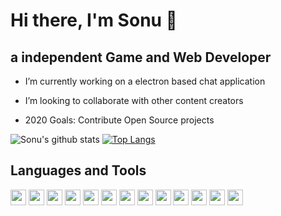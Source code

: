 <!-- ### Hi there  -->

# Hi there, I'm Sonu 👋

## a independent Game and Web Developer

- I’m currently working on a electron based chat application
- I’m looking to collaborate with other content creators

- 2020 Goals: Contribute Open Source projects

![Sonu's github stats](https://github-readme-stats.vercel.app/api?username=SonuMajhi68&count_private=true&show_icons=true) [![Top Langs](https://github-readme-stats.vercel.app/api/top-langs/?username=SonuMajhi68&layout=compact)](https://github.com/anuraghazra/github-readme-stats)

## Languages and Tools

<img height="25px" width="25px" src="https://img.icons8.com/ios-filled/344/c-plus-plus-logo.png">
<img height="25px" width="25px" src="https://img.icons8.com/ios-filled/344/c-sharp-logo.png">
<img height="25px" width="25px" src="https://img.icons8.com/ios-glyphs/344/html-5.png">
<img height="25px" width="25px" src="https://img.icons8.com/ios-glyphs/344/css3.png">
<img height="25px" width="25px" src="https://img.icons8.com/ios-filled/344/javascript.png">
<img height="25px" width="25px" src="https://pngimage.net/wp-content/uploads/2018/05/express-js-png-5.png">
<img height="25px" width="25px" src="https://n7.nextpng.com/sticker-png/640/466/sticker-png-redux-react-javascript-state-management-github-github-text-web-application-state-nodejs.png">
<img height="25px" width="25px" src="https://img.icons8.com/ios-filled/452/react-native.png">
<img height="25px" width="25px" src="https://img.icons8.com/windows/344/node-js.png">
<img height="25px" width="25px" src="https://e7.pngegg.com/pngimages/480/899/png-clipart-mongodb-inc-computer-icons-mongodb-icons-cdr-angle.png">
<img height="25px" width="25px" src="https://www.pinclipart.com/picdir/big/182-1822158_debugger-for-electron-next-js-examples-clipart.png">
<img height="25px" width="25px" src="https://img.icons8.com/ios-filled/344/unity.png">
<img height="25px" width="25px" src="https://img.icons8.com/ios-filled/344/git.png">

<!--
**SonuMajhi68/SonuMajhi68** is a ✨ _special_ ✨ repository because its `README.md` (this file) appears on your GitHub profile.

Here are some ideas to get you started:

- 🔭 I’m currently working on ...
- 🌱 I’m currently learning ...
- 👯 I’m looking to collaborate on ...
- 🤔 I’m looking for help with ...
- 💬 Ask me about ...
- 📫 How to reach me: ...
- 😄 Pronouns: ...
- ⚡ Fun fact: ...
-->
